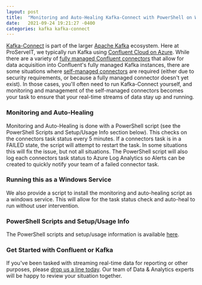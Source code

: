 ```yaml
---
layout: post
title:  "Monitoring and Auto-Healing Kafka-Connect with PowerShell on Windows"
date:   2021-09-24 19:21:27 -0400
categories: kafka kafka-connect
---
```


[Kafka-Connect](https://www.confluent.io/product/confluent-connectors) is part of the larger [Apache Kafka](https://kafka.apache.org/) ecosystem.  Here at ProServeIT, we typically run Kafka using [Confluent Cloud on Azure](https://www.confluent.io/azure).  While there are a variety of [fully managed Confluent connectors](https://docs.confluent.io/cloud/current/connectors/index.html) that allow for data acquisition into Confluent's fully managed Kafka instances, there are some situations where [self-managed connectors](https://docs.confluent.io/home/connect/supported.html) are required (either due to security requirements, or because a fully managed connector doesn't yet exist).  In those cases, you'll often need to run Kafka-Connect yourself, and monitoring and management of the self-managed connectors becomes your task to ensure that your real-time streams of data stay up and running.

### Monitoring and Auto-Healing

Monitoring and Auto-Healing is done with a PowerShell script (see the PowerShell Scripts and Setup/Usage Info section below).  This checks on the connectors task status every 5 minutes.  If a connectors task is in a FAILED state, the script will attempt to restart the task.  In some situations this will fix the issue, but not all situations.  The PowerShell script will also log each connectors task status to Azure Log Analytics so Alerts can be created to quickly notify your team of a failed connector task.

### Running this as a Windows Service

We also provide a script to install the monitoring and auto-healing script as a windows service.  This will allow for the task status check and auto-heal to run without user intervention.  

### PowerShell Scripts and Setup/Usage Info

The PowerShell scripts and setup/usage information is available [here](https://github.com/ssugar/kafka-connect-monitoring).

### Get Started with Confluent or Kafka
If you've been tasked with streaming real-time data for reporting or other purposes, please [drop us a line today](mailto:cloud@proserveit.com?Subject=Confluent%20Cloud%20on%20Azure). Our team of Data & Analytics experts will be happy to review your situation together.